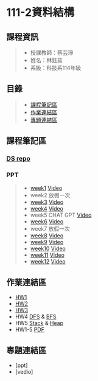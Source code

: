 # 111-2資料結構

## 課程資訊
> + 授課教師：蔡芸琤
> + 姓名：林鈺茹
> + 系級：科技系114年級
## 目錄
> + [課程筆記區](https://github.com/Lindergithub/DS/edit/main/README.md#%E8%AA%B2%E7%A8%8B%E7%AD%86%E8%A8%98%E5%8D%80)
> + [作業連結區](https://github.com/Lindergithub/DS/edit/main/README.md#%E4%BD%9C%E6%A5%AD%E9%80%A3%E7%B5%90%E5%8D%80)
> + [專題連結區](https://github.com/Lindergithub/DS/edit/main/README.md#%E5%B0%88%E9%A1%8C%E9%80%A3%E7%B5%90%E5%8D%80)
## 課程筆記區
### [DS repo](https://docs.google.com/spreadsheets/d/e/2PACX-1vRSK24qh0M-QVA6n3mYu7wxvdtUtGyg8amzCwvSteV1QX3AOFxAnT2eHOCGKH2jzTaWgIkIdh_eZS3V/pubhtml)
### PPT
> + [week1](https://docs.google.com/presentation/d/e/2PACX-1vSoZaHMPw2fKtXOAC3GyKJgpRlZn2a_adjEIOmmTTKR5vBXZlzoZ0i2y8c2yZLYgRImehD1HIHJLaV6/pub?start=false&loop=false&delayms=3000&slide=id.p)
> [Video](https://www.youtube.com/watch?v=QrDBThlCF-c)
> + week2 放假一次
> + [week3](https://docs.google.com/presentation/d/e/2PACX-1vT7p0-PcgEIj2Ac7NuCdqHGNXNnwadoAy7CWhhNTJWm5OzUdQEekxSEb9_ZTpo2ubNgfETSUYX_tuC5/pub?start=false&loop=false&delayms=3000&slide=id.g2087c65195e_0_183)
> [Video](https://www.youtube.com/watch?v=UwumuTsjgsw)
> + [week4](https://docs.google.com/presentation/d/e/2PACX-1vSqNXr_J_rQ6m03T73WeCg7IVhrr2pYyNg_6CJU32lTYSi1_8I5AjCX3z_Gdx5VkiCwxCKZnEZ6jhEy/pub?start=false&loop=false&delayms=3000&slide=id.p)
> [Video](https://www.youtube.com/watch?v=mKiLYv3iros)
> + week5 CHAT GPT
> [Video](https://www.youtube.com/watch?v=2hX8rYJaHEg)
> + [week6](https://docs.google.com/presentation/d/e/2PACX-1vSPyKSjbmp0FXR9AWx2AGONP6ShanxnrvVzX9ZFgpNQ170r6YDe4mVe00qnvBxKM5UXojYyfo32AGde/pub?start=false&loop=false&delayms=3000&slide=id.p)
> [Video](https://www.youtube.com/watch?v=5R_zvXu8K58)
> + week7 放假一次
> + [week8](https://docs.google.com/presentation/d/e/2PACX-1vQOji8H1afdQezbT6yv4Rv6A8M4ecAOfpufImQubaWThP7n_HudGi-slkeaMyJ4vvhPAyJnXkJB1Ry_/pub?start=false&loop=false&delayms=3000&slide=id.p)
> [Video](https://www.youtube.com/watch?v=q0RaJenLQXk)
> + [week9](https://docs.google.com/presentation/d/e/2PACX-1vQVu4ZiJF9x3o18xjCDRkvqIXsE2hA1XsE0DY5NnOqysr5edVx8o5elzHctaZ2VriHCCLmjTBMMNi87/pub?start=false&loop=false&delayms=3000&slide=id.p)
> [Video](https://www.youtube.com/watch?v=N9wrvyxB-GE)
> + [week10](https://docs.google.com/presentation/d/e/2PACX-1vRlcrJz58mNIV8jFGTxhR19BukTk6FEfUUeiei6wbRnNOpZk8VfFUmbAp2uHMN-j4HUPSf6pAuCrYgB/pub?start=false&loop=false&delayms=3000&slide=id.p)
> [Video](https://www.youtube.com/watch?v=xuKX35DWg5E)
> + [week11](https://docs.google.com/presentation/d/e/2PACX-1vSnZ4WDzcBLYTc3qH1GTE1llwYd1Hu-fQsrQfA9I9NwYfCS3sZoO66yVSnQKU3T9MLS7Z3vop4xNSAr/pub?start=false&loop=false&delayms=3000&slide=id.p)
> [Video](https://www.youtube.com/watch?v=Q7DZPu79Iyw)
> + [week12](https://docs.google.com/presentation/d/e/2PACX-1vR9KJJA3AZp2Wqkkq4xstdo8B7isAcpsQL3AU3klm_CaSdB6SYjb12nvFJrbLrpv4ng_V31PQRIpnMb/pub?start=false&loop=false&delayms=3000&slide=id.p)
> [Video](https://www.youtube.com/watch?v=PM0FIWJKW6w)
## 作業連結區
+ [HW1](https://youtu.be/JoPQq0bhYpM)
+ [HW2](https://youtu.be/jaXVX75Faco)
+ [HW3](https://youtu.be/qP9DJB8iVVg)
+ HW4 [DFS](https://youtu.be/454k0qG-iYY) & [BFS](https://youtu.be/hLt2JN9iWDQ)
+ HW5 [Stack](https://youtu.be/Xkt73i_PjVA) & [Heap](https://youtu.be/7gZEC3e8jw8)
+ HW1-5 [PDF](https://drive.google.com/file/d/1AUhiKzoKW7DSEGP1H-AyR6V4fwUeL3vY/view?usp=drive_link)
## 專題連結區
+ [ppt]
+ [vedio]
